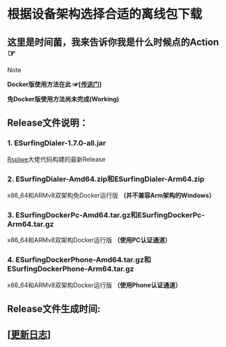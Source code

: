 # 根据设备架构选择合适的离线包下载

## 这里是时间菌，我来告诉你我是什么时候点的Action ☞ 

>[!NOTE]
>**Docker版使用方法在此 ☞[[传送门](https://github.com/liu23zhi/ESurfingDialerDocker/blob/main/%E4%BD%BF%E7%94%A8%E6%96%B9%E6%B3%95.md)]**
>
>**免Docker版使用方法尚未完成(Working)**

## Release文件说明：

### 1. ESurfingDialer-1.7.0-all.jar

[Rsplwe](https://github.com/Rsplwe)大佬代码构建的最新Release

### 2. ESurfingDialer-Amd64.zip和ESurfingDialer-Arm64.zip

 x86_64和ARMv8双架构免Docker运行版 **（并不兼容Arm架构的Windows）**
 
### 3. ESurfingDockerPc-Amd64.tar.gz和ESurfingDockerPc-Arm64.tar.gz

x86_64和ARMv8双架构Docker运行版 **（使用PC认证通道）**

### 4. ESurfingDockerPhone-Amd64.tar.gz和ESurfingDockerPhone-Arm64.tar.gz

x86_64和ARMv8双架构Docker运行版 **（使用Phone认证通道）**

## Release文件生成时间:

## [[更新日志](https://github.com/liu23zhi/ESurfingDialerDocker/blob/main/%E6%9B%B4%E6%96%B0%E6%97%A5%E5%BF%97.md)]

